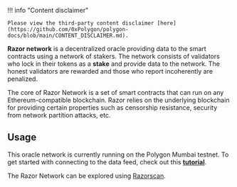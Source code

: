 !!! info "Content disclaimer"

    Please view the third-party content disclaimer [here](https://github.com/0xPolygon/polygon-docs/blob/main/CONTENT_DISCLAIMER.md).

**Razor network** is a decentralized oracle providing data to the smart contracts using a network of stakers. The network consists of validators who lock in their tokens as a **stake** and provide data to the network. The honest validators are rewarded and those who report incoherently are penalized.

The core of Razor Network is a set of smart contracts that can run on any Ethereum-compatible blockchain. Razor relies on the underlying blockchain for providing certain properties such as censorship resistance, security from network partition attacks, etc.

## Usage

This oracle network is currently running on the Polygon Mumbai testnet. To get started with connecting to the data feed, check out this **[tutorial](https://docs.razor.network/)**.

The Razor Network can be explored using [Razorscan](https://razorscan.io/).
